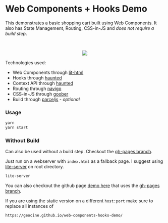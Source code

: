 # Web Components + Hooks Demo

This demonstrates a basic shopping cart built using Web Components. It also has State Management, Routing, CSS-in-JS and *does not require a build step*.

<br>
<p align="center">
 <img src="https://i.imgur.com/yT9B48W.png"></img>
</p>

Technologies used:
- Web Components through [lit-html](https://github.com/Polymer/lit-html)
- Hooks through [haunted](https://github.com/matthewp/haunted)
- Context API through [haunted](https://github.com/matthewp/haunted)
- Routing through [navigo](https://github.com/krasimir/navigo)
- CSS-in-JS through [goober](https://github.com/cristianbote/goober)
- Build through [parceljs](https://github.com/parcel-bundler/parcel) - *optional*

### Usage
```sh
yarn
yarn start
```

### Without Build

Can also be used without a build step. Checkout the [gh-pages branch](https://github.com/geocine/web-components-hooks-demo/tree/gh-pages). 

Just run on a webserver with `index.html` as a fallback page. I suggest using [lite-server](https://github.com/johnpapa/lite-server) on root directory.

```sh
lite-server
```

You can also checkout the github page [demo here](https://geocine.github.io/web-components-hooks-demo/) that uses the [gh-pages branch](https://github.com/geocine/web-components-hooks-demo/tree/gh-pages).

If you are using the static version on a different `host:port` make sure to replace all instances of 
```
https://geocine.github.io/web-components-hooks-demo/
```

